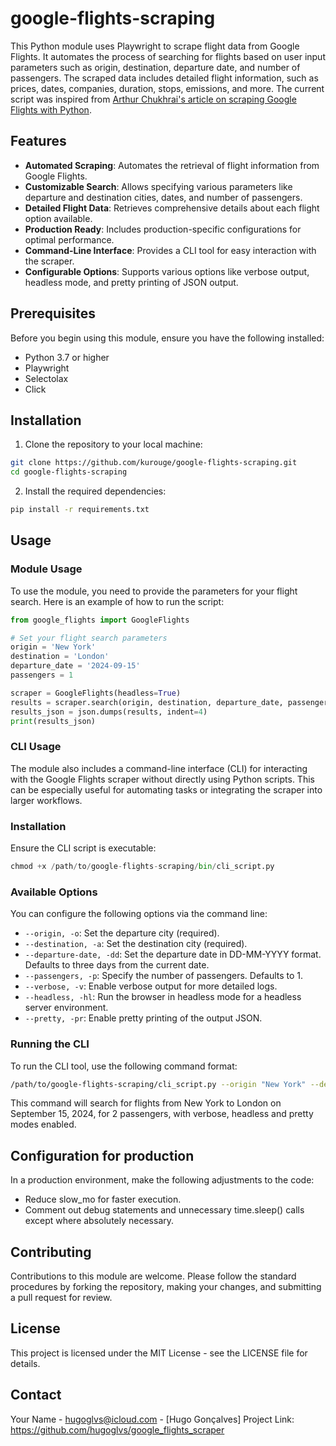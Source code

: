 # google-flights-scraping

This Python module uses Playwright to scrape flight data from Google Flights. It automates the process of searching for flights based on user input parameters such as origin, destination, departure date, and number of passengers. The scraped data includes detailed flight information, such as prices, dates, companies, duration, stops, emissions, and more.
The current script was inspired from [Arthur Chukhrai's article on scraping Google Flights with Python](https://dev.to/chukhraiartur/scrape-google-flights-with-python-4dln).

## Features

- **Automated Scraping**: Automates the retrieval of flight information from Google Flights.
- **Customizable Search**: Allows specifying various parameters like departure and destination cities, dates, and number of passengers.
- **Detailed Flight Data**: Retrieves comprehensive details about each flight option available.
- **Production Ready**: Includes production-specific configurations for optimal performance.
- **Command-Line Interface**: Provides a CLI tool for easy interaction with the scraper.
- **Configurable Options**: Supports various options like verbose output, headless mode, and pretty printing of JSON output.

## Prerequisites

Before you begin using this module, ensure you have the following installed:

- Python 3.7 or higher
- Playwright
- Selectolax
- Click

## Installation

1. Clone the repository to your local machine:

```bash
git clone https://github.com/kurouge/google-flights-scraping.git
cd google-flights-scraping
```

2. Install the required dependencies:

```bash
pip install -r requirements.txt
```

## Usage

### Module Usage

To use the module, you need to provide the parameters for your flight search. Here is an example of how to run the script:

```python
from google_flights import GoogleFlights

# Set your flight search parameters
origin = 'New York'
destination = 'London'
departure_date = '2024-09-15'
passengers = 1

scraper = GoogleFlights(headless=True)
results = scraper.search(origin, destination, departure_date, passengers)
results_json = json.dumps(results, indent=4)
print(results_json)
```

### CLI Usage

The module also includes a command-line interface (CLI) for interacting with the Google Flights scraper without directly using Python scripts. This can be especially useful for automating tasks or integrating the scraper into larger workflows.

### Installation

Ensure the CLI script is executable:

```python
chmod +x /path/to/google-flights-scraping/bin/cli_script.py
```

### Available Options

You can configure the following options via the command line:

- `--origin, -o`: Set the departure city (required).
- `--destination, -a`: Set the destination city (required).
- `--departure-date, -dd`: Set the departure date in DD-MM-YYYY format. Defaults to three days from the current date.
- `--passengers, -p`: Specify the number of passengers. Defaults to 1.
- `--verbose, -v`: Enable verbose output for more detailed logs.
- `--headless, -hl`: Run the browser in headless mode for a headless server environment.
- `--pretty, -pr`: Enable pretty printing of the output JSON.

### Running the CLI

To run the CLI tool, use the following command format:

```bash
/path/to/google-flights-scraping/cli_script.py --origin "New York" --destination "London" --departure-date "15-09-2024" --passengers 2 --verbose --headless --pretty
```

This command will search for flights from New York to London on September 15, 2024, for 2 passengers, with verbose, headless and pretty modes enabled.

## Configuration for production

In a production environment, make the following adjustments to the code:

- Reduce slow_mo for faster execution.
- Comment out debug statements and unnecessary time.sleep() calls except where absolutely necessary.

## Contributing

Contributions to this module are welcome. Please follow the standard procedures by forking the repository, making your changes, and submitting a pull request for review.

## License

This project is licensed under the MIT License - see the LICENSE file for details.

## Contact

Your Name - hugoglvs@icloud.com - [Hugo Gonçalves]
Project Link: https://github.com/hugoglvs/google_flights_scraper
